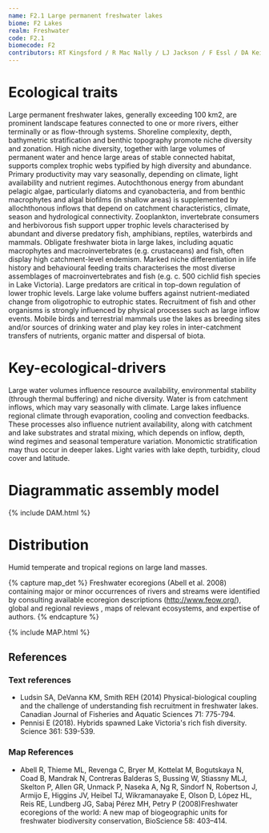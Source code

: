```yaml
---
name: F2.1 Large permanent freshwater lakes
biome: F2 Lakes
realm: Freshwater
code: F2.1
biomecode: F2
contributors: RT Kingsford / R Mac Nally / LJ Jackson / F Essl / DA Keith
---
```


# Ecological traits

Large permanent freshwater lakes, generally exceeding 100 km2, are prominent landscape features connected to one or more rivers, either terminally or as flow-through systems. Shoreline complexity, depth, bathymetric stratification and benthic topography promote niche diversity and zonation. High niche diversity, together with large volumes of permanent water and hence large areas of stable connected habitat, supports complex trophic webs typified by high diversity and abundance. Primary productivity may vary seasonally, depending on climate, light availability and nutrient regimes. Autochthonous energy from abundant pelagic algae, particularly diatoms and cyanobacteria, and from benthic macrophytes and algal biofilms (in shallow areas) is supplemented by allochthonous inflows that depend on catchment characteristics, climate, season and hydrological connectivity. Zooplankton, invertebrate consumers and herbivorous fish support upper trophic levels characterised by abundant and diverse predatory fish, amphibians, reptiles, waterbirds and mammals. Obligate freshwater biota in large lakes, including aquatic macrophytes and macroinvertebrates (e.g. crustaceans) and fish, often display high catchment-level endemism. Marked niche differentiation in life history and behavioural feeding traits characterises the most diverse assemblages of macroinvertebrates and fish (e.g. c. 500 cichlid fish species in Lake Victoria). Large predators are critical in top-down regulation of lower trophic levels. Large lake volume buffers against nutrient-mediated change from oligotrophic to eutrophic states. Recruitment of fish and other organisms is strongly influenced by physical processes such as large inflow events. Mobile birds and terrestrial mammals use the lakes as breeding sites and/or sources of drinking water and play key roles in inter-catchment transfers of nutrients, organic matter and dispersal of biota.

# Key-ecological-drivers

Large water volumes influence resource availability, environmental stability (through thermal buffering) and niche diversity. Water is from catchment inflows, which may vary seasonally with climate. Large lakes influence regional climate through evaporation, cooling and convection feedbacks. These processes also influence nutrient availability, along with catchment and lake substrates and stratal mixing, which depends on inflow, depth, wind regimes and seasonal temperature variation. Monomictic stratification may thus occur in deeper lakes. Light varies with lake depth, turbidity, cloud cover and latitude.

# Diagrammatic assembly model

{% include DAM.html %}

# Distribution

Humid temperate and tropical regions on large land masses.

{% capture map_det %} Freshwater ecoregions (Abell et al. 2008) containing major or minor occurrences of rivers and streams were identified by consulting available ecoregion descriptions (http://www.feow.org/),  global and regional reviews , maps of relevant ecosystems, and expertise of authors. {% endcapture %}

{% include MAP.html %}

## References

### Text references

* Ludsin SA, DeVanna KM, Smith REH (2014) Physical-biological coupling and the challenge of understanding fish recruitment in freshwater lakes. Canadian Journal of Fisheries and Aquatic Sciences 71: 775-794.
* Pennisi E (2018). Hybrids spawned Lake Victoria's rich fish diversity. Science 361: 539-539.

### Map References

* Abell R, Thieme ML, Revenga C, Bryer M, Kottelat M, Bogutskaya N, Coad B, Mandrak N, Contreras Balderas S, Bussing W, Stiassny MLJ, Skelton P, Allen GR, Unmack P, Naseka A, Ng R, Sindorf N, Robertson J, Armijo E, Higgins JV, Heibel TJ, Wikramanayake E, Olson D, López HL, Reis RE, Lundberg JG, Sabaj Pérez MH, Petry P (2008)Freshwater ecoregions of the world: A new map of biogeographic units for freshwater biodiversity conservation, BioScience 58: 403–414.
